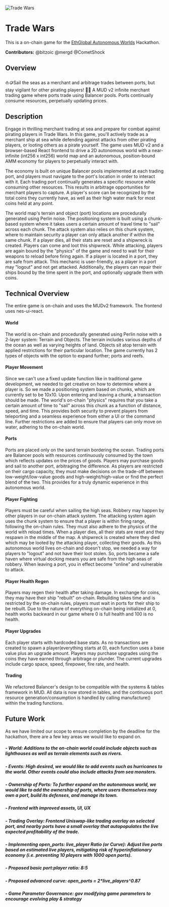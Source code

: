 ![Trade Wars](/ship-game/.docs/mjlogo.png)

# Trade Wars

This is a on-chain game for the [EthGlobal Autonomous Worlds](https://ethglobal.com/events/autonomous) Hackathon.

**Contributors:** @bitzoic @mergd @CometShock

## Overview 

⛵️🪙Sail the seas as a merchant and arbitrage trades between ports, but stay vigilant for other pirating players! 🏴‍☠️ A MUD v2 infinite merchant trading game where ports trade using Balancer pools. Ports continually consume resources, perpetually updating prices.

## Description 

Engage in thrilling merchant trading at sea and prepare for combat against pirating players in Trade Wars. In this game, you'll actively trade as a merchant ship at sea while defending against attacks from other pirating players, or looting others as a pirate yourself. The game uses MUD v2 and a browser-based React frontend to drive a 2D autonomous world with a near-infinite (int256 x int256) world map and an autonomous, position-bound AMM economy for players to perpetually interact with.

The economy is built on unique Balancer pools implemented at each trading port, and players must navigate to the port's location in order to interact with it. Each trading port continually generates a specific resource while consuming other resources. This results in arbitrage opportunities for merchant players to capture. A player's score can be recognized by the total coins they currently have, as well as their high water mark for most coins held at any point.

The world map's terrain and object (port) locations are procedurally generated using Perlin noise. The positioning system is built using a chunk-based system where it takes users a certain amount of travel time to "sail" across each chunk. The attack system also relies on this chunk system, where to maintain security a player can only attack another if within the same chunk. If a player dies, all their stats are reset and a shipwreck is created. Players can come and loot this shipwreck. While attacking, players are again bound by the "physics" of the game and need to wait for their weapons to reload before firing again. If a player is located in a port, they are safe from attack. This mechanic is user-friendly, as a player in a port may "logout" and not get attacked. Additionally, the players can repair their ships bound by the time spent in the port, and optionally upgrade them with coins.

## Technical Overview 

The entire game is on-chain and uses the MUDv2 framework. 
The frontend uses nes-ui-react.

#### World

The world is on-chain and procedurally generated using Perlin noise with a 2-layer system: Terrain and Objects. The terrain includes various depths of the ocean as well as varying heights of land. Objects sit atop terrain with applied restrictions for their particular location. The game currently has 2 types of objects with the option to expand further; ports and reefs.

#### Player Movement

Since we can't use a fixed update function like in traditional game development, we needed to get creative on how to determine where a player is. So we made a positioning system based on chunks, which are currently set to be 10x10. Upon entering and leaving a chunk, a transaction should be made. The world's on-chain "physics" requires that you take a certain amount of time to "sail" across this chunk as a function of distance, speed, and time. This provides both security to prevent players from teleporting and a seamless experience from either a UI or the command line. Further restrictions are added to ensure that players can only move on water, adhering to the on-chain world.

#### Ports

Ports are placed only on the sand terrain bordering the ocean. Trading ports are Balancer pools with resources continuously consumed by the town which reflects updates on the prices of goods. Players may purchase goods and sail to another port, arbitraging the difference. As players are restricted on their cargo capacity, they must make decisions on the trade-off between low-weight/low-value goods and high-weight/high-value or find the perfect blend of the two. This provides for a truly dynamic experience in this autonomous world.

#### Player Fighting

Players must be careful when sailing the high seas. Robbery may happen by other players in our on-chain attack system. The attacking system again uses the chunk system to ensure that a player is within firing range, following the on-chain rules. They must also adhere to the physics of the world with reload times. When a player dies, all their stats are reset and they respawn in the middle of the map. A shipwreck is created where they died which may be looted by the attacking player, collecting their goods. As this autonomous world lives on-chain and doesn't stop, we needed a way for players to "logout" and not have their loot stolen. So, ports became a safe haven where virtual docking means you are safe from the high seas of robbery. When leaving a port, you in effect become "online" and vulnerable to attack.

#### Player Health Regen

Players may regen their health after taking damage. In exchange for coins, they may have their ship "rebuilt" on-chain. Rebuilding takes time and is restricted by the on-chain rules, players must wait in ports for their ship to be rebuilt. Due to the nature of everything on-chain being initialized at 0, health works backward in our game where 0 is full health and 100 is no health.

#### Player Upgrades 

Each player starts with hardcoded base stats. As no transactions are created to spawn a player(everything starts at 0), each function uses a base value plus an upgrade amount. Players may purchase upgrades using the coins they have earned through arbitrage or plunder. The current upgrades include cargo space, speed, firepower, fire rate, and health.

#### Trading

We refactored Balancer's design to be compatible with the systems & tables framework in MUD. All data is now stored in tables, and the continuous port resource generation/consumption is handled by calling manufacture() within the trading functions. 

## Future Work 

As we have limited our scope to ensure completion by the deadline for the hackathon, there are a few key areas we would like to expand on. 

##### - World: Additions to the on-chain world could include objects such as lighthouses as well as terrain elements such as rivers.
##### - Events: High desired, we would like to add events such as hurricanes to the world. Other events could also include attacks from sea monsters.
##### - Ownership of Ports: To further expand on the autonomous world, we would like to add the ownership of ports, where users themselves may own a port, build its defenses, and manage its town.
##### - Frontend with improved assets, UI, UX
##### - Trading Overlay: Frontend Uniswap-like trading overlay on selected port, and nearby ports have a small overlay that autopopulates the live expected profitability of the trade.
##### - Implementing open_ports: live_player Ratio (or Curve): Adjust live ports based on estimated live players, mitigating risk of hyperinflationary economy (i.e. preventing 10 players with 1000 open ports).
##### - Proposed basic port:player ratio:  8:5
##### - Proposed advanced curve: open_ports = 2*live_players^0.87
##### - Game Parameter Governance: gov modifying game parameters to encourage evolving play & strategy
